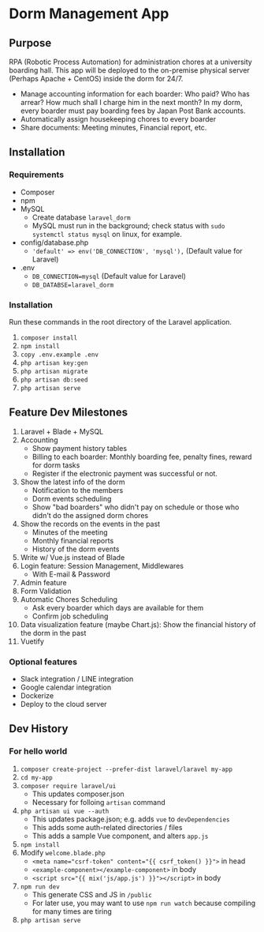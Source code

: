 # Dorm Management App

## Purpose

RPA (Robotic Process Automation) for administration chores at a university boarding hall. This app will be deployed to the on-premise physical server (Perhaps Apache + CentOS) inside the dorm for 24/7.

- Manage accounting information for each boarder: Who paid? Who has arrear? How much shall I charge him in the next month? In my dorm, every boarder must pay boarding fees by Japan Post Bank accounts.
- Automatically assign housekeeping chores to every boarder
- Share documents: Meeting minutes, Financial report, etc.

## Installation

### Requirements

- Composer
- npm
- MySQL
  - Create database `laravel_dorm`
  - MySQL must run in the background; check status with `sudo systemctl status mysql` on linux, for example.
- config/database.php
  - `'default' => env('DB_CONNECTION', 'mysql'),` (Default value for Laravel)
- .env
  - `DB_CONNECTION=mysql` (Default value for Laravel)
  - `DB_DATABSE=laravel_dorm`

### Installation

Run these commands in the root directory of the Laravel application.

1. `composer install`
1. `npm install`
1. `copy .env.example .env`
1. `php artisan key:gen`
1. `php artisan migrate`
1. `php artisan db:seed`
1. `php artisan serve`

## Feature Dev Milestones

1. Laravel + Blade + MySQL
1. Accounting
   - Show payment history tables
   - Billing to each boarder: Monthly boarding fee, penalty fines, reward for dorm tasks
   - Register if the electronic payment was successful or not.
1. Show the latest info of the dorm
   - Notification to the members
   - Dorm events scheduling
   - Show "bad boarders" who didn't pay on schedule or those who didn't do the assigned dorm chores
1. Show the records on the events in the past
   - Minutes of the meeting
   - Monthly financial reports
   - History of the dorm events
1. Write w/ Vue.js instead of Blade
1. Login feature: Session Management, Middlewares
   - With E-mail & Password
1. Admin feature
1. Form Validation
1. Automatic Chores Scheduling
   - Ask every boarder which days are available for them
   - Confirm job scheduling
1. Data visualization feature (maybe Chart.js): Show the financial history of the dorm in the past
1. Vuetify

### Optional features

- Slack integration / LINE integration
- Google calendar integration
- Dockerize
- Deploy to the cloud server

## Dev History

### For hello world

1. `composer create-project --prefer-dist laravel/laravel my-app`
2. `cd my-app`
3. `composer require laravel/ui`
   - This updates composer.json
   - Necessary for folloing `artisan` command
4. `php artisan ui vue --auth`
   - This updates package.json; e.g. adds `vue` to `devDependencies`
   - This adds some auth-related directories / files
   - This adds a sample Vue component, and alters `app.js`
5. `npm install`
6. Modify `welcome.blade.php`
   - `<meta name="csrf-token" content="{{ csrf_token() }}">` in head
   - `<example-component></example-component>` in body
   - `<script src="{{ mix('js/app.js') }}"></script>` in body
7. `npm run dev`
   - This generate CSS and JS in `/public`
   - For later use, you may want to use `npm run watch` because compiling for many times are tiring
8. `php artisan serve`

